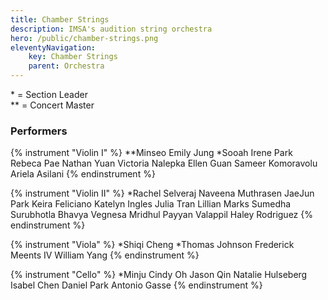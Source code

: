 ```yaml
---
title: Chamber Strings
description: IMSA's audition string orchestra
hero: /public/chamber-strings.png
eleventyNavigation:
    key: Chamber Strings
    parent: Orchestra
---
```


\* = Section Leader<br/>
\** = Concert Master

### Performers
{% instrument "Violin I" %}
**Minseo Emily Jung
*Sooah Irene Park
Rebeca Pae
Nathan Yuan
Victoria Nalepka
Ellen Guan
Sameer Komoravolu
Ariela Asilani
{% endinstrument %}

{% instrument "Violin II" %}
*Rachel Selveraj
Naveena Muthrasen
JaeJun Park
Keira Feliciano
Katelyn Ingles
Julia Tran
Lillian Marks
Sumedha Surubhotla
Bhavya Vegnesa
Mridhul Payyan Valappil
Haley Rodriguez
{% endinstrument %}

{% instrument "Viola" %}
*Shiqi Cheng
*Thomas Johnson
Frederick Meents IV
William Yang
{% endinstrument %}

{% instrument "Cello" %}
*Minju Cindy Oh
Jason Qin
Natalie Hulseberg
Isabel Chen
Daniel Park
Antonio Gasse
{% endinstrument %}